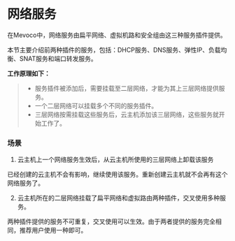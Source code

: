 # 网络服务

在Mevoco中，网络服务由扁平网络、虚拟机路和安全组由这三种服务插件提供。

本节主要介绍前两种插件的服务，包括：DHCP服务、DNS服务、弹性IP、负载均衡、SNAT服务和端口转发服务。

**工作原理如下：**
>* 服务插件被添加后，需要挂载至二层网络，才能为其上三层网络提供服务。
>* 一个二层网络可以挂载多个不同的服务插件。
>* 三层网络按需挂载这些服务后，云主机添加该三层网络，这些服务就开始工作了。

### 场景
1. 云主机上一个网络服务生效后，从云主机所使用的三层网络上卸载该服务

 已经创建的云主机不会有影响，继续使用该服务。重新创建云主机就不会再有这个网络服务了。

2. 云主机所在的二层网络挂载了扁平网络和虚拟路由两种插件，交叉使用多种服务。

 两种插件提供的服务不可重复，交叉使用可以生效。由于两者提供的服务完全相同，推荐用户使用一种即可。